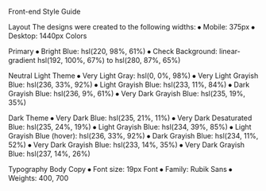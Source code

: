 Front-end Style Guide

Layout
The designs were created to the following widths:
⦁	Mobile: 375px
⦁	Desktop: 1440px
Colors

Primary
⦁	Bright Blue: hsl(220, 98%, 61%)
⦁	Check Background: linear-gradient hsl(192, 100%, 67%) to hsl(280, 87%, 65%)

Neutral
Light Theme
⦁	Very Light Gray: hsl(0, 0%, 98%)
⦁	Very Light Grayish Blue: hsl(236, 33%, 92%)
⦁	Light Grayish Blue: hsl(233, 11%, 84%)
⦁	Dark Grayish Blue: hsl(236, 9%, 61%)
⦁	Very Dark Grayish Blue: hsl(235, 19%, 35%)

Dark Theme
⦁	Very Dark Blue: hsl(235, 21%, 11%)
⦁	Very Dark Desaturated Blue: hsl(235, 24%, 19%)
⦁	Light Grayish Blue: hsl(234, 39%, 85%)
⦁	Light Grayish Blue (hover): hsl(236, 33%, 92%)
⦁	Dark Grayish Blue: hsl(234, 11%, 52%)
⦁	Very Dark Grayish Blue: hsl(233, 14%, 35%)
⦁	Very Dark Grayish Blue: hsl(237, 14%, 26%)

Typography
  Body Copy
  ⦁	Font size: 19px
  Font
  ⦁	Family: Rubik Sans
  ⦁	Weights: 400, 700